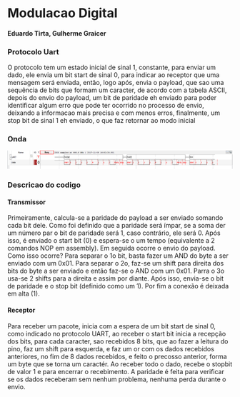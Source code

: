 # Modulacao Digital
#### Eduardo Tirta, Gulherme Graicer
### Protocolo Uart
O protocolo tem um estado inicial de sinal 1, constante, para enviar um dado, ele envia um bit start de sinal 0, para indicar ao receptor que uma mensagem será enviada, então, logo após, envia o payload, que sao uma sequência de bits que formam um caracter, de acordo com a tabela ASCII, depois do envio do payload, um bit de paridade eh enviado para poder identificar algum erro que pode ter ocorrido no processo de envio, deixando a informacao mais precisa e com menos erros, finalmente, um stop bit de sinal 1 eh enviado, o que faz retornar ao modo inicial

### Onda

![ONDA](foto.PNG)


### Descricao do codigo

#### Transmissor

  Primeiramente, calcula-se a paridade do payload a ser enviado somando cada bit dele. Como foi definido que a paridade será ímpar, se a soma der um número par o bit de paridade será 1, caso contrário, ele será 0. Após isso, é enviado o start bit (0) e espera-se o um tempo (equivalente a 2 comandos NOP em assembly). Em seguida ocorre o envio do payload. Como isso ocorre? Para separar o 1o bit, basta fazer um AND do byte a ser enviado com um 0x01. Para separar o 2o, faz-se um shift para direita dos bits do byte a ser enviado e então faz-se o AND com um 0x01. Parra o 3o usa-se 2 shifts para a direita e assim por diante. Após isso, envia-se o bit de paridade e o stop bit (definido como um 1). Por fim a conexão é deixada em alta (1).

#### Receptor
  Para receber um pacote, inicia com a espera de um bit start de sinal 0, como indicado no protocolo UART, ao receber o start bit inicia a recepção dos bits, para cada caracter, sao recebidos 8 bits, que ao fazer a leitura do pino, faz um shift para esquerda, e faz um or com os dados recebidos anteriores, no fim de 8 dados recebidos, e feito o precosso anterior, forma um byte que se torna um caractér. Ao receber todo o dado, recebe o stopbit de valor 1 e para encerrar o recebimento. A paridade é feita para verificar se os dados receberam sem nenhum problema, nenhuma perda durante o envio.
